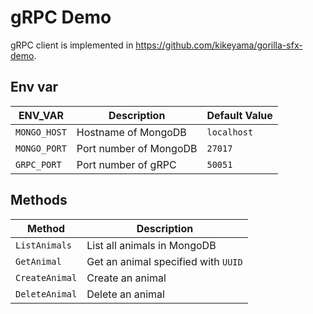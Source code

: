 # gRPC Demo

gRPC client is implemented in https://github.com/kikeyama/gorilla-sfx-demo.

## Env var

ENV_VAR | Description | Default Value
--------|-------------|--------------
`MONGO_HOST` | Hostname of MongoDB | `localhost`
`MONGO_PORT` | Port number of MongoDB | `27017`
`GRPC_PORT` | Port number of gRPC | `50051`

## Methods

Method | Description
-------|------------
`ListAnimals` | List all animals in MongoDB
`GetAnimal` | Get an animal specified with `UUID`
`CreateAnimal` | Create an animal
`DeleteAnimal` | Delete an animal
